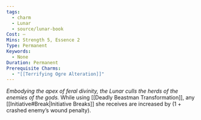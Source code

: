 ```yaml
---
tags:
  - charm
  - Lunar
  - source/lunar-book
Cost: —
Mins: Strength 5, Essence 2
Type: Permanent
Keywords:
  - None
Duration: Permanent
Prerequisite Charms:
  - "[[Terrifying Ogre Alteration]]"
---
```

*Embodying the apex of feral divinity, the Lunar culls the herds of the enemies of the gods.*
While using [[Deadly Beastman Transformation]], any [[Initiative#Break|Initiative Breaks]] she receives are increased by (1 + crashed enemy’s wound penalty).